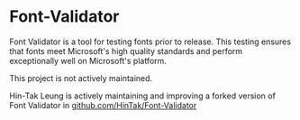 # Font-Validator

Font Validator is a tool for testing fonts prior to release. 
This testing ensures that fonts meet Microsoft's high quality standards and perform exceptionally well on Microsoft's platform.

This project is not actively maintained.

Hin-Tak Leung is actively maintaining and improving a forked version of Font Validator in [github.com/HinTak/Font-Validator](https://github.com/HinTak/Font-Validator/)
